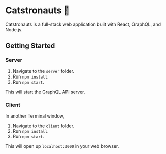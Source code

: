 # Catstronauts 🚀

Catstronauts is a full-stack web application built with React, GraphQL, and Node.js.

## Getting Started

### Server

1. Navigate to the `server` folder.
1. Run `npm install`.
1. Run `npm start`.

This will start the GraphQL API server.

### Client

In another Terminal window,

1. Navigate to the `client` folder.
1. Run `npm install`.
1. Run `npm start`.

This will open up `localhost:3000` in your web browser.

